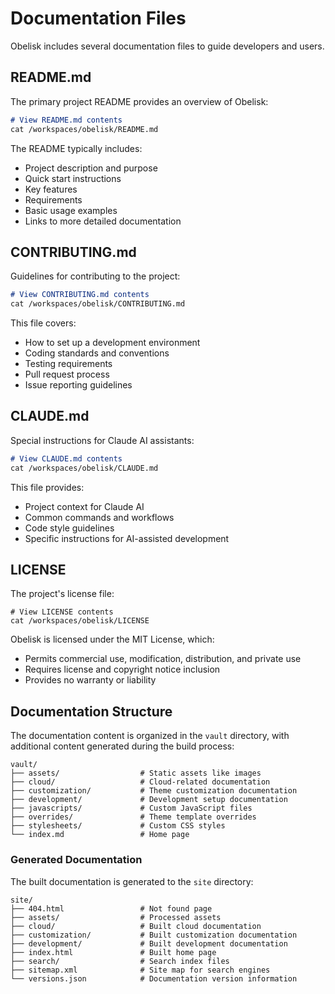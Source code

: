 # Documentation Files

Obelisk includes several documentation files to guide developers and users.

## README.md

The primary project README provides an overview of Obelisk:

```markdown
# View README.md contents
cat /workspaces/obelisk/README.md
```

The README typically includes:
- Project description and purpose
- Quick start instructions
- Key features
- Requirements
- Basic usage examples
- Links to more detailed documentation

## CONTRIBUTING.md

Guidelines for contributing to the project:

```markdown
# View CONTRIBUTING.md contents
cat /workspaces/obelisk/CONTRIBUTING.md
```

This file covers:
- How to set up a development environment
- Coding standards and conventions
- Testing requirements
- Pull request process
- Issue reporting guidelines

## CLAUDE.md

Special instructions for Claude AI assistants:

```markdown
# View CLAUDE.md contents
cat /workspaces/obelisk/CLAUDE.md
```

This file provides:
- Project context for Claude AI
- Common commands and workflows
- Code style guidelines
- Specific instructions for AI-assisted development

## LICENSE

The project's license file:

```
# View LICENSE contents
cat /workspaces/obelisk/LICENSE
```

Obelisk is licensed under the MIT License, which:
- Permits commercial use, modification, distribution, and private use
- Requires license and copyright notice inclusion
- Provides no warranty or liability

## Documentation Structure

The documentation content is organized in the `vault` directory, with additional content generated during the build process:

```
vault/
├── assets/                  # Static assets like images
├── cloud/                   # Cloud-related documentation
├── customization/           # Theme customization documentation
├── development/             # Development setup documentation
├── javascripts/             # Custom JavaScript files
├── overrides/               # Theme template overrides
├── stylesheets/             # Custom CSS styles
└── index.md                 # Home page
```

### Generated Documentation

The built documentation is generated to the `site` directory:

```
site/
├── 404.html                 # Not found page
├── assets/                  # Processed assets
├── cloud/                   # Built cloud documentation
├── customization/           # Built customization documentation
├── development/             # Built development documentation
├── index.html               # Built home page
├── search/                  # Search index files
├── sitemap.xml              # Site map for search engines
└── versions.json            # Documentation version information
```